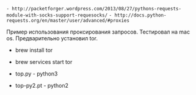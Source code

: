 `- http://packetforger.wordpress.com/2013/08/27/pythons-requests-module-with-socks-support-requesocks/`
`- http://docs.python-requests.org/en/master/user/advanced/#proxies`


Пример использования проксирования запросов. Тестировал на mac os.
 Предварительно установил tor.
- brew install tor
- brew services start tor


 - top.py - python3
 - top-py2.pt - python2